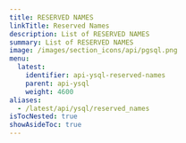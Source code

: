 ```yaml
---
title: RESERVED NAMES
linkTitle: Reserved Names
description: List of RESERVED NAMES
summary: List of RESERVED NAMES
image: /images/section_icons/api/pgsql.png
menu:
  latest:
    identifier: api-ysql-reserved-names
    parent: api-ysql
    weight: 4600
aliases:
  - /latest/api/ysql/reserved_names
isTocNested: true
showAsideToc: true
---
```

